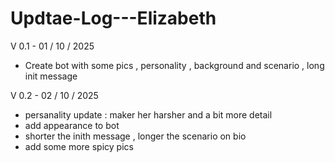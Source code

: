 # Updtae-Log---Elizabeth

V 0.1 - 01 / 10 / 2025
- Create bot with some pics , personality , background and scenario , long init message

V 0.2 - 02 / 10 / 2025 
- persanality update : maker her harsher and a bit more detail
- add appearance to bot
- shorter the inith message , longer the scenario on bio
- add some more spicy pics
